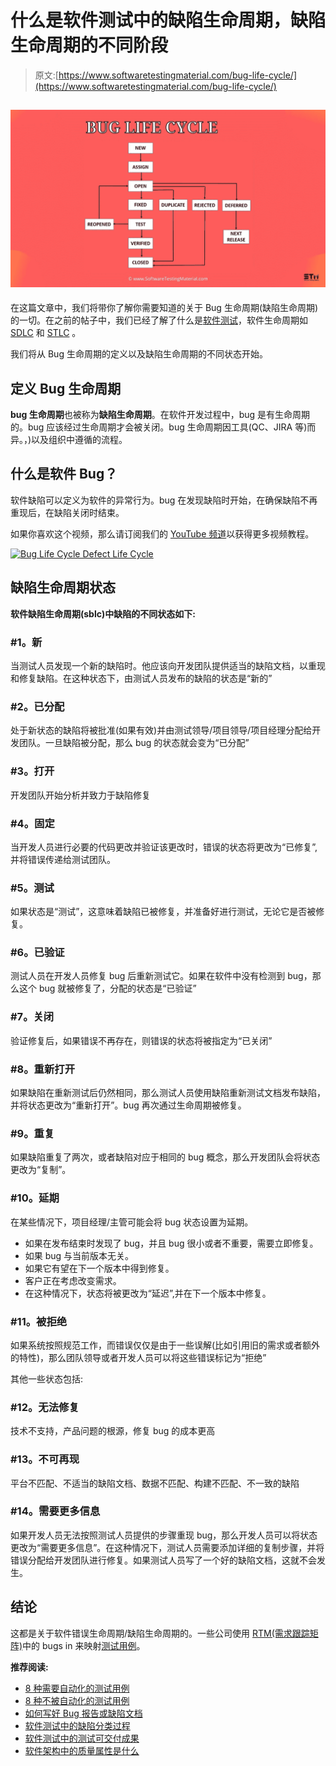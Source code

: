 # 什么是软件测试中的缺陷生命周期，缺陷生命周期的不同阶段

> 原文:[https://www.softwaretestingmaterial.com/bug-life-cycle/](https://www.softwaretestingmaterial.com/bug-life-cycle/)

## ![Bug Life Cycle](img/ffe5fd66bdbb0df31c2b29486e025ead.png)

在这篇文章中，我们将带你了解你需要知道的关于 Bug 生命周期(缺陷生命周期)的一切。在之前的帖子中，我们已经了解了什么是[软件测试](https://www.softwaretestingmaterial.com/software-testing/)，软件生命周期如 [SDLC](https://www.softwaretestingmaterial.com/sdlc-software-development-life-cycle/) 和 [STLC](https://www.softwaretestingmaterial.com/stlc-software-testing-life-cycle/) 。

我们将从 Bug 生命周期的定义以及缺陷生命周期的不同状态开始。

## **定义 Bug 生命周期**

**bug 生命周期**也被称为**缺陷生命周期**。在软件开发过程中，bug 是有生命周期的。bug 应该经过生命周期才会被关闭。bug 生命周期因工具(QC、JIRA 等)而异。，)以及组织中遵循的流程。

## 什么是软件 Bug？

软件缺陷可以定义为软件的异常行为。bug 在发现缺陷时开始，在确保缺陷不再重现后，在缺陷关闭时结束。

如果你喜欢这个视频，那么请订阅我们的 [YouTube 频道](https://www.youtube.com/channel/UCIJGI_3XgnfUaSNQD8D2IMQ)以获得更多视频教程。

[![Bug Life Cycle Defect Life Cycle](img/761065eca79e88f0c2a22947ac9f8752.png "Bug Life Cycle")](https://www.softwaretestingmaterial.com/wp-content/uploads/2015/12/Bug-Life-Cycle1.png)

## **缺陷生命周期状态**

**软件缺陷生命周期(sblc)中缺陷的不同状态如下:**

### **#1。新**

当测试人员发现一个新的缺陷时。他应该向开发团队提供适当的缺陷文档，以重现和修复缺陷。在这种状态下，由测试人员发布的缺陷的状态是“新的”

### **#2。已分配**

处于新状态的缺陷将被批准(如果有效)并由测试领导/项目领导/项目经理分配给开发团队。一旦缺陷被分配，那么 bug 的状态就会变为“已分配”

### **#3。打开**

开发团队开始分析并致力于缺陷修复

### **#4。固定**

当开发人员进行必要的代码更改并验证该更改时，错误的状态将更改为“已修复”,并将错误传递给测试团队。

### **#5。测试**

如果状态是“测试”，这意味着缺陷已被修复，并准备好进行测试，无论它是否被修复。

### **#6。已验证**

测试人员在开发人员修复 bug 后重新测试它。如果在软件中没有检测到 bug，那么这个 bug 就被修复了，分配的状态是“已验证”

### **#7。关闭**

验证修复后，如果错误不再存在，则错误的状态将被指定为“已关闭”

### **#8。重新打开**

如果缺陷在重新测试后仍然相同，那么测试人员使用缺陷重新测试文档发布缺陷，并将状态更改为“重新打开”。bug 再次通过生命周期被修复。

### **#9。重复**

如果缺陷重复了两次，或者缺陷对应于相同的 bug 概念，那么开发团队会将状态更改为“复制”。

### **#10。延期**

在某些情况下，项目经理/主管可能会将 bug 状态设置为延期。

*   如果在发布结束时发现了 bug，并且 bug 很小或者不重要，需要立即修复。
*   如果 bug 与当前版本无关。
*   如果它有望在下一个版本中得到修复。
*   客户正在考虑改变需求。
*   在这种情况下，状态将被更改为“延迟”,并在下一个版本中修复。

### **#11。被拒绝**

如果系统按照规范工作，而错误仅仅是由于一些误解(比如引用旧的需求或者额外的特性)，那么团队领导或者开发人员可以将这些错误标记为“拒绝”

其他一些状态包括:

### **#12。无法修复**

技术不支持，产品问题的根源，修复 bug 的成本更高

### **#13。不可再现**

平台不匹配、不适当的缺陷文档、数据不匹配、构建不匹配、不一致的缺陷

### **#14。需要更多信息**

如果开发人员无法按照测试人员提供的步骤重现 bug，那么开发人员可以将状态更改为“需要更多信息”。在这种情况下，测试人员需要添加详细的复制步骤，并将错误分配给开发团队进行修复。如果测试人员写了一个好的缺陷文档，这就不会发生。

## **结论**

这都是关于软件错误生命周期/缺陷生命周期的。一些公司使用 [RTM(需求跟踪矩阵)](https://www.softwaretestingmaterial.com/requirements-traceability-matrix/)中的 bugs in 来映射[测试用例](https://www.softwaretestingmaterial.com/test-case-template-with-explanation/)。

**推荐阅读:**

*   [8 种需要自动化的测试用例](https://www.softwaretestingmaterial.com/test-cases-to-be-automated/)
*   [8 种不被自动化的测试用例](https://www.softwaretestingmaterial.com/test-cases-not-to-be-automated/)
*   [如何写好 Bug 报告或缺陷文档](https://www.softwaretestingmaterial.com/write-good-bug-report/)
*   [软件测试中的缺陷分类过程](https://www.softwaretestingmaterial.com/defect-triage-meeting/)
*   [软件测试中的测试可交付成果](https://www.softwaretestingmaterial.com/test-deliverables/)
*   [软件架构中的质量属性是什么](https://www.softwaretestingmaterial.com/quality-attributes-in-software-architecture/)
